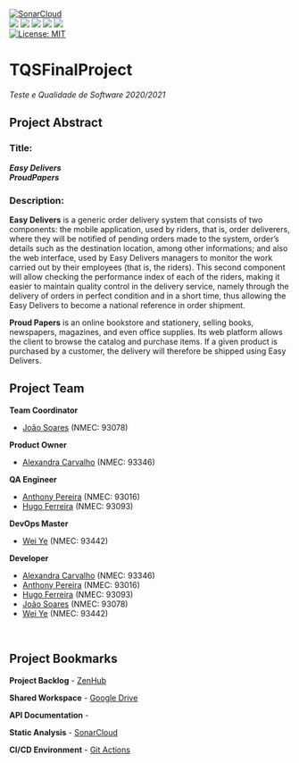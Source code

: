 [![SonarCloud](https://sonarcloud.io/images/project_badges/sonarcloud-white.svg)](https://sonarcloud.io/organizations/tqsproject/projects)
<br>
<img src="https://img.shields.io/badge/Spring-6DB33F?style=for-the-badge&logo=spring&logoColor=white" />
<img src="https://img.shields.io/badge/Android-3DDC84?style=for-the-badge&logo=android&logoColor=white" />
<img src="https://img.shields.io/badge/Java-ED8B00?style=for-the-badge&logo=java&logoColor=white" />
<img src="https://img.shields.io/badge/MySQL-00000F?style=for-the-badge&logo=mysql&logoColor=white" />
<img src="https://img.shields.io/badge/Docker-2CA5E0?style=for-the-badge&logo=docker&logoColor=white"/>
<br>
[![License: MIT](https://img.shields.io/badge/License-MIT-blue.svg)](https://opensource.org/licenses/MIT)




# TQSFinalProject
*Teste e Qualidade de Software 2020/2021*
<br>

## Project Abstract

### Title: 
***Easy Delivers*** \
***ProudPapers***

### Description:
**Easy Delivers** is a generic order delivery system that consists of two components: the mobile application, used by riders, that is, order deliverers, where they will be notified of pending orders made to the system, order’s details such as the destination location, among other informations; and also the web interface, used by Easy Delivers managers to monitor the work carried out by their employees (that is, the riders). This second component will allow checking the performance index of each of the riders, making it easier to maintain quality control in the delivery service, namely through the delivery of orders in perfect condition and in a short time, thus allowing the Easy Delivers to become a national reference in order shipment.

**Proud Papers** is an online bookstore and stationery, selling books, newspapers, magazines, and even office supplies. Its web platform allows the client to browse the catalog and purchase items. If a given product is purchased by a customer, the delivery will therefore be shipped using Easy Delivers.
<br>

## Project Team

**Team Coordinator**
- [João Soares](https://github.com/JoaoTS20) (NMEC: 93078)

**Product Owner** 
- [Alexandra Carvalho](https://github.com/alexandradecarvalho) (NMEC: 93346) 

**QA Engineer** 
- [Anthony Pereira](https://github.com/Anth0nyPereira) (NMEC: 93016)
- [Hugo Ferreira](https://github.com/HugoDinisOF) (NMEC: 93093)

**DevOps Master** 
- [Wei Ye](https://github.com/Wei93442) (NMEC: 93442)

**Developer**
- [Alexandra Carvalho](https://github.com/alexandradecarvalho) (NMEC: 93346)
- [Anthony Pereira](https://github.com/Anth0nyPereira) (NMEC: 93016) 
- [Hugo Ferreira](https://github.com/HugoDinisOF) (NMEC: 93093)
- [João Soares](https://github.com/JoaoTS20) (NMEC: 93078)
- [Wei Ye](https://github.com/Wei93442) (NMEC: 93442)
<br>

## Project Bookmarks

**Project Backlog** - [ZenHub](https://app.zenhub.com/workspaces/tqsfinalproject-60b149280f1746001b8ae2a7/board)

**Shared Workspace** - [Google Drive](https://drive.google.com/drive/folders/13LAXi8iNRRf4JjN1jrxj1cBFgtOl0J1J)

**API Documentation** - 

**Static Analysis** - [SonarCloud](https://sonarcloud.io/organizations/tqsproject/projects)

**CI/CD Environment** - [Git Actions](https://github.com/Wei93442/TQSFinalProject/actions)
